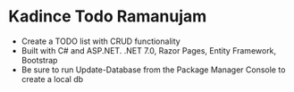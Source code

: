 # Kadince Todo Ramanujam
- Create a TODO list with CRUD functionality
- Built with C# and ASP.NET. .NET 7.0, Razor Pages, Entity Framework, Bootstrap
- Be sure to run Update-Database from the Package Manager Console to create a local db
